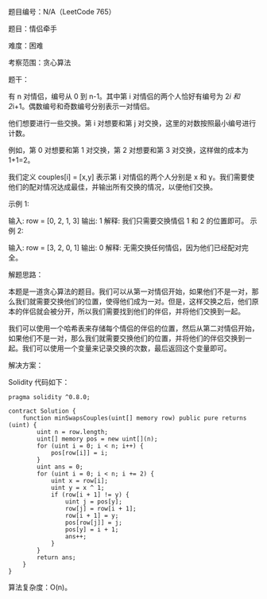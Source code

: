 题目编号：N/A（LeetCode 765）

题目：情侣牵手

难度：困难

考察范围：贪心算法

题干：

有 n 对情侣，编号从 0 到 n-1。其中第 i 对情侣的两个人恰好有编号为 2*i 和 2*i+1。偶数编号和奇数编号分别表示一对情侣。

他们想要进行一些交换。第 i 对想要和第 j 对交换，这里的对数按照最小编号进行计数。

例如，第 0 对想要和第 1 对交换，第 2 对想要和第 3 对交换，这样做的成本为 1+1=2。

我们定义 couples[i] = [x,y] 表示第 i 对情侣的两个人分别是 x 和 y。我们需要使他们的配对情况达成最佳，并输出所有交换的情况，以便他们交换。

示例 1:

输入: row = [0, 2, 1, 3]
输出: 1
解释: 我们只需要交换情侣 1 和 2 的位置即可。
示例 2:

输入: row = [3, 2, 0, 1]
输出: 0
解释: 无需交换任何情侣，因为他们已经配对完全。

解题思路：

本题是一道贪心算法的题目。我们可以从第一对情侣开始，如果他们不是一对，那么我们就需要交换他们的位置，使得他们成为一对。但是，这样交换之后，他们原本的伴侣就会被分开，所以我们需要找到他们的伴侣，并将他们交换到一起。

我们可以使用一个哈希表来存储每个情侣的伴侣的位置，然后从第二对情侣开始，如果他们不是一对，那么我们就需要交换他们的位置，并将他们的伴侣交换到一起。我们可以使用一个变量来记录交换的次数，最后返回这个变量即可。

解决方案：

Solidity 代码如下：

```solidity
pragma solidity ^0.8.0;

contract Solution {
    function minSwapsCouples(uint[] memory row) public pure returns (uint) {
        uint n = row.length;
        uint[] memory pos = new uint[](n);
        for (uint i = 0; i < n; i++) {
            pos[row[i]] = i;
        }
        uint ans = 0;
        for (uint i = 0; i < n; i += 2) {
            uint x = row[i];
            uint y = x ^ 1;
            if (row[i + 1] != y) {
                uint j = pos[y];
                row[j] = row[i + 1];
                row[i + 1] = y;
                pos[row[j]] = j;
                pos[y] = i + 1;
                ans++;
            }
        }
        return ans;
    }
}
```

算法复杂度：O(n)。